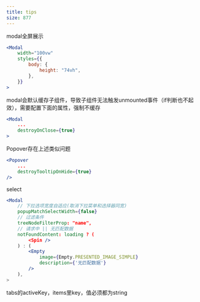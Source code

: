 ```yaml
---
title: tips
size: 877
---
```

modal全屏展示
```jsx
<Modal
    width="100vw"
    styles={{
        body: {
            height: "74vh",
        },
    }}
>
```

modal会默认缓存子组件，导致子组件无法触发unmounted事件（if判断也不起效），需要配置下面的属性，强制不缓存
```jsx
<Modal
	...
    destroyOnClose={true}
>
```

Popover存在上述类似问题
```jsx
<Popover
	...
	destroyTooltipOnHide={true}
/>
```

select
```jsx
<Modal
	// 下拉选项宽度自适应(取消下拉菜单和选择器同宽)
    popupMatchSelectWidth={false}
    // 过滤条件
    treeNodeFilterProp: "name",
    // 请求中 || 无匹配数据
    notFoundContent: loading ? (
		<Spin />
	) : (
		<Empty
			image={Empty.PRESENTED_IMAGE_SIMPLE}
			description={'无匹配数据'}
		/>
	),
>
```


tabs的activeKey，items里key，值必须都为string

